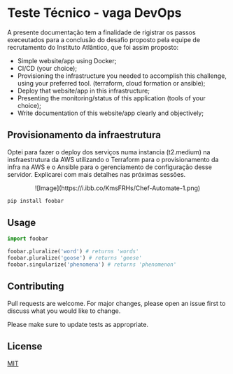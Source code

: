 # Teste Técnico - vaga DevOps 

A presente documentação tem a finalidade de rigistrar os passos execeutados para a conclusão do desafio proposto pela equipe de recrutamento do Instituto Atlântico, que foi assim proposto:

- Simple website/app using Docker;
- CI/CD (your choice);
- Provisioning the infrastructure you needed to accomplish this challenge, using your
preferred tool. (terraform, cloud formation or ansible);
- Deploy that website/app in this infrastructure;
- Presenting the monitoring/status of this application (tools of your choice);
- Write documentation of this website/app clearly and objectively;

## Provisionamento da infraestrutura

Optei para fazer o deploy dos serviços numa instancia (t2.medium) na insfraestrutura da AWS utilizando o Terraform para o provisionamento da infra na AWS e o Ansible para o gerenciamento de configuração desse servidor. Explicarei com mais detalhes nas próximas sessões.
<p style="text-align: center;">![Image](https://i.ibb.co/KmsFRHs/Chef-Automate-1.png)</p>


```bash
pip install foobar
```

## Usage

```python
import foobar

foobar.pluralize('word') # returns 'words'
foobar.pluralize('goose') # returns 'geese'
foobar.singularize('phenomena') # returns 'phenomenon'
```

## Contributing
Pull requests are welcome. For major changes, please open an issue first to discuss what you would like to change.

Please make sure to update tests as appropriate.

## License
[MIT](https://choosealicense.com/licenses/mit/)
